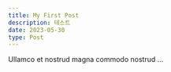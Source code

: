 ```yaml
---
title: My First Post
description: 테스트
date: 2023-05-30
type: Post
---
```


Ullamco et nostrud magna commodo nostrud ...
